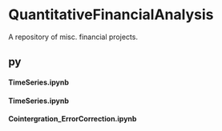 # QuantitativeFinancialAnalysis
A repository of misc. financial projects.


## py
#### TimeSeries.ipynb
#### TimeSeries.ipynb
#### Cointergration_ErrorCorrection.ipynb
